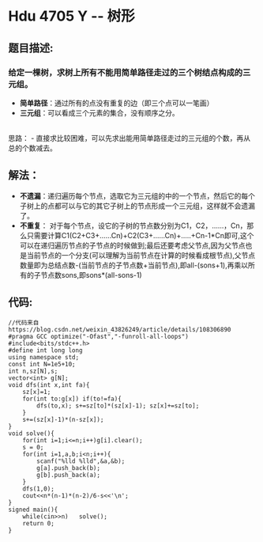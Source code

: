  Hdu 4705 Y -- 树形
=
题目描述:
-
### 给定一棵树，求树上所有不能用简单路径走过的三个树结点构成的三元组。

+ **简单路径**：通过所有的点没有重复的边（即三个点可以一笔画）
+ **三元组**：可以看成三个元素的集合，没有顺序之分。

<br>
思路：
-
直接求比较困难，可以先求出能用简单路径走过的三元组的个数，再从总的个数减去。  
<br>

解法：
-
+ **不遗漏**：递归遍历每个节点，选取它为三元组的中的一个节点，然后它的每个子树上的点都可以与它的其它子树上的节点形成一个三元组，这样就不会遗漏了。
+ **不重复**： 对于每个节点，设它的子树的节点数分别为C1，C2，......，Cn，那么只需要计算C1(C2+C3+......Cn)+C2(C3+......Cn)+.....+Cn-1*Cn即可,这个可以在递归遍历节点的子节点的时候做到;最后还要考虑父节点,因为父节点也是当前节点的一个分支(可以理解为当前节点在计算的时候看成根节点),父节点数量即为总结点数-(当前节点的子节点数+当前节点),即all-(sons+1),再乘以所有的子节点数sons,即sons\*(all-sons-1)

代码:
-
    //代码来自https://blog.csdn.net/weixin_43826249/article/details/108306890
    #pragma GCC optimize("-Ofast","-funroll-all-loops")
    #include<bits/stdc++.h>
    #define int long long
    using namespace std;
    const int N=1e5+10;
    int n,sz[N],s;
    vector<int> g[N];
    void dfs(int x,int fa){
        sz[x]=1;
        for(int to:g[x]) if(to!=fa){
            dfs(to,x); s+=sz[to]*(sz[x]-1); sz[x]+=sz[to];
        }
        s+=(sz[x]-1)*(n-sz[x]);
    }
    void solve(){
        for(int i=1;i<=n;i++)g[i].clear(); 
        s = 0;
        for(int i=1,a,b;i<n;i++){
            scanf("%lld %lld",&a,&b);
            g[a].push_back(b);
            g[b].push_back(a);
        }
        dfs(1,0);
        cout<<n*(n-1)*(n-2)/6-s<<'\n';
    }
    signed main(){
        while(cin>>n)	solve();
        return 0;
    }

